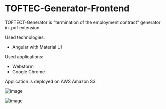 # TOFTEC-Generator-Frontend

TOFTECT-Generator is "termination of the employment contract" generator in .pdf extension. 

Used technologies:

  - Angular with Material UI

Used applications:

  - Webstorm
  - Google Chrome
  
Application is deployed on AWS Amazon S3.

![image](https://user-images.githubusercontent.com/95986791/229386117-36caee25-f4af-48ff-8551-45d565f34437.png)

![image](https://user-images.githubusercontent.com/95986791/229641954-24df9c4d-9e32-403c-bb58-45259891e4d2.png)



  
  
